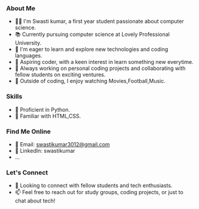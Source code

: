 ### About Me

- 👩‍🎓 I'm Swasti kumar, a first year student passionate about computer science.
- 📚 Currently pursuing computer science at Lovely Professional University.
- 🌱 I'm eager to learn and explore new technologies and coding languages.
- 💼 Aspiring coder, with a keen interest in learn something new everytime.
- 🚀 Always working on personal coding projects and collaborating with fellow students on exciting ventures.
- 🌟 Outside of coding, I enjoy watching Movies,Football,Music.

### Skills

- 🔧 Proficient in Python.
- 🔧 Familiar with HTML,CSS.

### Find Me Online

- 📧 Email: swastikumar3012@gmail.com
- 📝 LinkedIn: swastikumar
- ...

### Let's Connect

- 👥 Looking to connect with fellow students and tech enthusiasts.
- 📫 Feel free to reach out for study groups, coding projects, or just to chat about tech!




<!---
swastikumar/swastikumar is a ✨ special ✨ repository because its `README.md` (this file) appears on your GitHub profile.
You can click the Preview link to take a look at your changes.
--->
